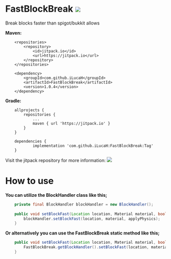 # FastBlockBreak [![](https://jitpack.io/v/iLucaH/FastBlockBreak.svg)](https://jitpack.io/#iLucaH/FastBlockBreak)
Break blocks faster than spigot/bukkit allows

**Maven:**
```
	<repositories>
		<repository>
		    <id>jitpack.io</id>
		    <url>https://jitpack.io</url>
		</repository>
	</repositories>
	
	<dependency>
	    <groupId>com.github.iLucaH</groupId>
	    <artifactId>FastBlockBreak</artifactId>
	    <version>1.0.4</version>
	</dependency>
  ```
**Gradle:**
```
	allprojects {
		repositories {
			...
			maven { url 'https://jitpack.io' }
		}
	}

	dependencies {
	        implementation 'com.github.iLucaH:FastBlockBreak:Tag'
	}
```

Visit the jitpack repository for more information: [![](https://jitpack.io/v/iLucaH/FastBlockBreak.svg)](https://jitpack.io/#iLucaH/FastBlockBreak)



# How to use

**You can utilize the BlockHandler class like this;**
```java
    private final BlockHandler blockHandler = new BlockHandler();
    
    public void setBlockFast(Location location, Material material, boolean applyPhysics) {
        blockHandler.setBlockFast(location, material, applyPhysics);
    }
```
**Or alternatively you can use the FastBlockBreak static method like this;**
```java
    public void setBlockFast(Location location, Material material, boolean applyPhysics) {
        FastBlockBreak.getBlockHandler().setBlockFast(location, material, applyPhysics);
    }
```
